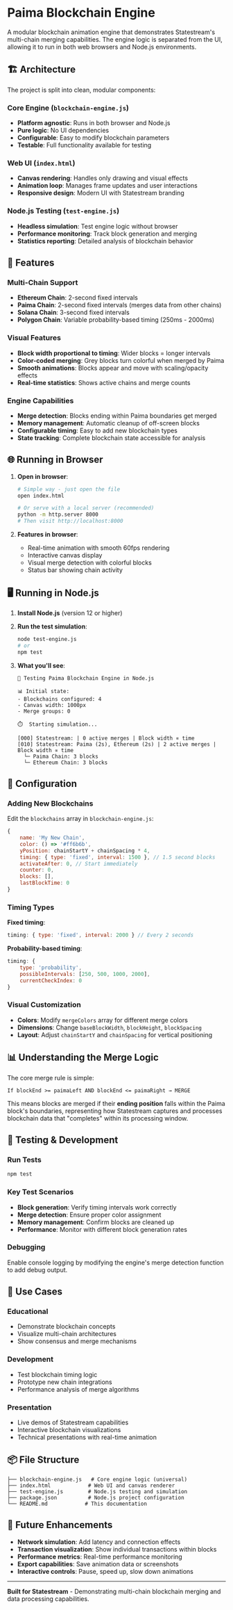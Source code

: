 # Paima Blockchain Engine

A modular blockchain animation engine that demonstrates Statestream's multi-chain merging capabilities. The engine logic is separated from the UI, allowing it to run in both web browsers and Node.js environments.

## 🏗️ Architecture

The project is split into clean, modular components:

### Core Engine (`blockchain-engine.js`)
- **Platform agnostic**: Runs in both browser and Node.js
- **Pure logic**: No UI dependencies
- **Configurable**: Easy to modify blockchain parameters
- **Testable**: Full functionality available for testing

### Web UI (`index.html`)
- **Canvas rendering**: Handles only drawing and visual effects
- **Animation loop**: Manages frame updates and user interactions
- **Responsive design**: Modern UI with Statestream branding

### Node.js Testing (`test-engine.js`)
- **Headless simulation**: Test engine logic without browser
- **Performance monitoring**: Track block generation and merging
- **Statistics reporting**: Detailed analysis of blockchain behavior

## 🚀 Features

### Multi-Chain Support
- **Ethereum Chain**: 2-second fixed intervals
- **Paima Chain**: 2-second fixed intervals (merges data from other chains)
- **Solana Chain**: 3-second fixed intervals
- **Polygon Chain**: Variable probability-based timing (250ms - 2000ms)

### Visual Features
- **Block width proportional to timing**: Wider blocks = longer intervals
- **Color-coded merging**: Grey blocks turn colorful when merged by Paima
- **Smooth animations**: Blocks appear and move with scaling/opacity effects
- **Real-time statistics**: Shows active chains and merge counts

### Engine Capabilities
- **Merge detection**: Blocks ending within Paima boundaries get merged
- **Memory management**: Automatic cleanup of off-screen blocks
- **Configurable timing**: Easy to add new blockchain types
- **State tracking**: Complete blockchain state accessible for analysis

## 🌐 Running in Browser

1. **Open in browser**:
   ```bash
   # Simple way - just open the file
   open index.html
   
   # Or serve with a local server (recommended)
   python -m http.server 8000
   # Then visit http://localhost:8000
   ```

2. **Features in browser**:
   - Real-time animation with smooth 60fps rendering
   - Interactive canvas display
   - Visual merge detection with colorful blocks
   - Status bar showing chain activity

## 🖥️ Running in Node.js

1. **Install Node.js** (version 12 or higher)

2. **Run the test simulation**:
   ```bash
   node test-engine.js
   # or
   npm test
   ```

3. **What you'll see**:
   ```
   🚀 Testing Paima Blockchain Engine in Node.js
   
   📊 Initial state:
   - Blockchains configured: 4
   - Canvas width: 1000px
   - Merge groups: 0
   
   ⏱️  Starting simulation...
   
   [000] Statestream: | 0 active merges | Block width ∝ time
   [010] Statestream: Paima (2s), Ethereum (2s) | 2 active merges | Block width ∝ time
     └─ Paima Chain: 3 blocks
     └─ Ethereum Chain: 3 blocks
   ```

## 🔧 Configuration

### Adding New Blockchains
Edit the `blockchains` array in `blockchain-engine.js`:

```javascript
{
    name: 'My New Chain',
    color: () => '#ff6b6b',
    yPosition: chainStartY + chainSpacing * 4,
    timing: { type: 'fixed', interval: 1500 }, // 1.5 second blocks
    activateAfter: 0, // Start immediately
    counter: 0,
    blocks: [],
    lastBlockTime: 0
}
```

### Timing Types

**Fixed timing**:
```javascript
timing: { type: 'fixed', interval: 2000 } // Every 2 seconds
```

**Probability-based timing**:
```javascript
timing: { 
    type: 'probability', 
    possibleIntervals: [250, 500, 1000, 2000],
    currentCheckIndex: 0
}
```

### Visual Customization
- **Colors**: Modify `mergeColors` array for different merge colors
- **Dimensions**: Change `baseBlockWidth`, `blockHeight`, `blockSpacing`
- **Layout**: Adjust `chainStartY` and `chainSpacing` for vertical positioning

## 📊 Understanding the Merge Logic

The core merge rule is simple:
```
If blockEnd >= paimaLeft AND blockEnd <= paimaRight → MERGE
```

This means blocks are merged if their **ending position** falls within the Paima block's boundaries, representing how Statestream captures and processes blockchain data that "completes" within its processing window.

## 🧪 Testing & Development

### Run Tests
```bash
npm test
```

### Key Test Scenarios
- **Block generation**: Verify timing intervals work correctly
- **Merge detection**: Ensure proper color assignment
- **Memory management**: Confirm blocks are cleaned up
- **Performance**: Monitor with different block generation rates

### Debugging
Enable console logging by modifying the engine's merge detection function to add debug output.

## 🎯 Use Cases

### Educational
- Demonstrate blockchain concepts
- Visualize multi-chain architectures
- Show consensus and merge mechanisms

### Development
- Test blockchain timing logic
- Prototype new chain integrations
- Performance analysis of merge algorithms

### Presentation
- Live demos of Statestream capabilities
- Interactive blockchain visualizations
- Technical presentations with real-time animation

## 📦 File Structure

```
├── blockchain-engine.js   # Core engine logic (universal)
├── index.html            # Web UI and canvas renderer
├── test-engine.js        # Node.js testing and simulation
├── package.json          # Node.js project configuration
└── README.md            # This documentation
```

## 🚀 Future Enhancements

- **Network simulation**: Add latency and connection effects
- **Transaction visualization**: Show individual transactions within blocks
- **Performance metrics**: Real-time performance monitoring
- **Export capabilities**: Save animation data or screenshots
- **Interactive controls**: Pause, speed up, slow down animations

---

**Built for Statestream** - Demonstrating multi-chain blockchain merging and data processing capabilities. 